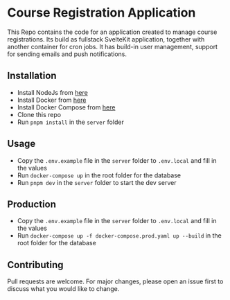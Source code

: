 # Course Registration Application

This Repo contains the code for an application created to manage course registrations. 
Its build as fullstack SvelteKit application, together with another container for cron jobs. 
It has build-in user management, support for sending emails and push notifications.


## Installation

- Install NodeJs from [here](https://nodejs.org/en/download/)
- Install Docker from [here](https://docs.docker.com/get-docker/)
- Install Docker Compose from [here](https://docs.docker.com/compose/install/)
- Clone this repo
- Run `pnpm install` in the `server` folder

## Usage

- Copy the `.env.example` file in the `server` folder to `.env.local` and fill in the values
- Run `docker-compose up` in the root folder for the database
- Run `pnpm dev` in the `server` folder to start the dev server

## Production

- Copy the `.env.example` file in the `server` folder to `.env.local` and fill in the values
- Run `docker-compose up -f docker-compose.prod.yaml up --build` in the root folder for the database

## Contributing

Pull requests are welcome. For major changes, please open an issue first to discuss what you would like to change.